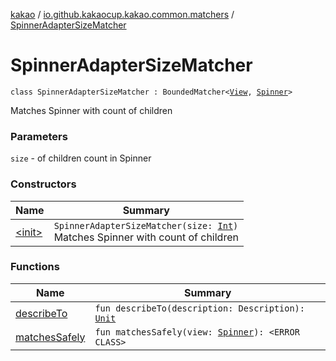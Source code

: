 [kakao](../../index.md) / [io.github.kakaocup.kakao.common.matchers](../index.md) / [SpinnerAdapterSizeMatcher](./index.md)

# SpinnerAdapterSizeMatcher

`class SpinnerAdapterSizeMatcher : BoundedMatcher<`[`View`](https://developer.android.com/reference/android/view/View.html)`, `[`Spinner`](https://developer.android.com/reference/android/widget/Spinner.html)`>`

Matches Spinner with count of children

### Parameters

`size` - of children count in Spinner

### Constructors

| Name | Summary |
|---|---|
| [&lt;init&gt;](-init-.md) | `SpinnerAdapterSizeMatcher(size: `[`Int`](https://kotlinlang.org/api/latest/jvm/stdlib/kotlin/-int/index.html)`)`<br>Matches Spinner with count of children |

### Functions

| Name | Summary |
|---|---|
| [describeTo](describe-to.md) | `fun describeTo(description: Description): `[`Unit`](https://kotlinlang.org/api/latest/jvm/stdlib/kotlin/-unit/index.html) |
| [matchesSafely](matches-safely.md) | `fun matchesSafely(view: `[`Spinner`](https://developer.android.com/reference/android/widget/Spinner.html)`): <ERROR CLASS>` |
